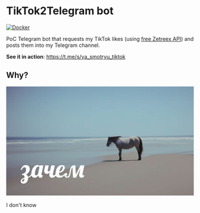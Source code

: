 # TikTok2Telegram bot

[![Docker](https://img.shields.io/badge/Docker-086dd7?style=for-the-badge&logo=docker&logoColor=white)](https://hub.docker.com/r/turikhay/tiktok2telegram)

PoC Telegram bot that requests my TikTok likes (using [free Zetreex API](http://bit.ly/3Iz4mdQ)) and posts them into my Telegram channel.

**See it in action**: https://t.me/s/ya_smotryu_tiktok

## Why?

![Why](.github/why.jpg "Why")

I don't know
